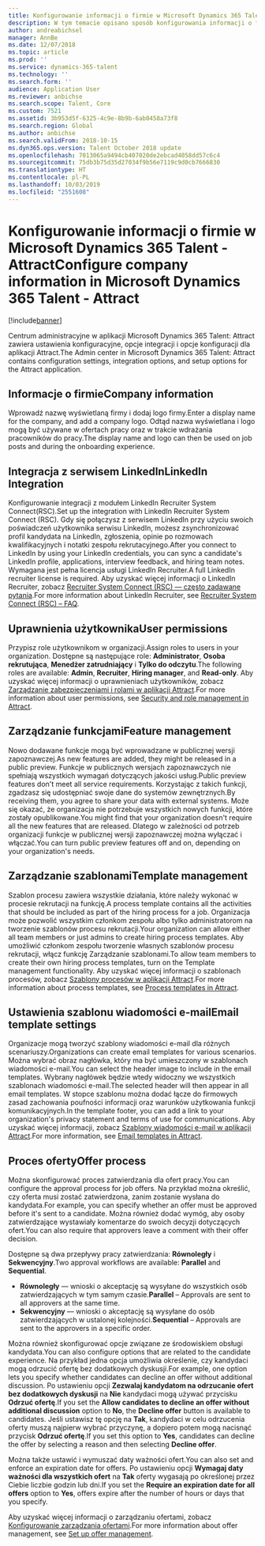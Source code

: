 ```yaml
---
title: Konfigurowanie informacji o firmie w Microsoft Dynamics 365 Talent - Attract
description: W tym temacie opisano sposób konfigurowania informacji o firmie i kreowania marki w Microsoft Dynamics 365 Talent- Attract.
author: andreabichsel
manager: AnnBe
ms.date: 12/07/2018
ms.topic: article
ms.prod: ''
ms.service: dynamics-365-talent
ms.technology: ''
ms.search.form: ''
audience: Application User
ms.reviewer: anbichse
ms.search.scope: Talent, Core
ms.custom: 7521
ms.assetid: 3b953d5f-6325-4c9e-8b9b-6ab0458a73f8
ms.search.region: Global
ms.author: anbichse
ms.search.validFrom: 2018-10-15
ms.dyn365.ops.version: Talent October 2018 update
ms.openlocfilehash: 7013065a9494cb407020de2ebcad4058dd57c6c4
ms.sourcegitcommit: 75db3b75d35d27034f9b56e7119c9d0cb7666830
ms.translationtype: HT
ms.contentlocale: pl-PL
ms.lasthandoff: 10/03/2019
ms.locfileid: "2551608"
---
```

# <a name="configure-company-information-in-microsoft-dynamics-365-talent---attract"></a><span data-ttu-id="23f24-103">Konfigurowanie informacji o firmie w Microsoft Dynamics 365 Talent - Attract</span><span class="sxs-lookup"><span data-stu-id="23f24-103">Configure company information in Microsoft Dynamics 365 Talent - Attract</span></span>
[!include[banner](../includes/banner.md)]

<span data-ttu-id="23f24-104">Centrum administracyjne w aplikacji Microsoft Dynamics 365 Talent: Attract zawiera ustawienia konfiguracyjne, opcje integracji i opcje konfiguracji dla aplikacji Attract.</span><span class="sxs-lookup"><span data-stu-id="23f24-104">The Admin center in Microsoft Dynamics 365 Talent: Attract contains configuration settings, integration options, and setup options for the Attract application.</span></span>

## <a name="company-information"></a><span data-ttu-id="23f24-105">Informacje o firmie</span><span class="sxs-lookup"><span data-stu-id="23f24-105">Company information</span></span>

<span data-ttu-id="23f24-106">Wprowadź nazwę wyświetlaną firmy i dodaj logo firmy.</span><span class="sxs-lookup"><span data-stu-id="23f24-106">Enter a display name for the company, and add a company logo.</span></span> <span data-ttu-id="23f24-107">Odtąd nazwa wyświetlana i logo mogą być używane w ofertach pracy oraz w trakcie wdrażania pracowników do pracy.</span><span class="sxs-lookup"><span data-stu-id="23f24-107">The display name and logo can then be used on job posts and during the onboarding experience.</span></span>

## <a name="linkedin-integration"></a><span data-ttu-id="23f24-108">Integracja z serwisem LinkedIn</span><span class="sxs-lookup"><span data-stu-id="23f24-108">LinkedIn Integration</span></span>

<span data-ttu-id="23f24-109">Konfigurowanie integracji z modułem LinkedIn Recruiter System Connect(RSC).</span><span class="sxs-lookup"><span data-stu-id="23f24-109">Set up the integration with LinkedIn Recruiter System Connect (RSC).</span></span> <span data-ttu-id="23f24-110">Gdy się połączysz z serwisem LinkedIn przy użyciu swoich poświadczeń użytkownika serwisu LinkedIn, możesz zsynchronizować profil kandydata na LinkedIn, zgłoszenia, opinie po rozmowach kwalifikacyjnych i notatki zespołu rekrutacyjnego.</span><span class="sxs-lookup"><span data-stu-id="23f24-110">After you connect to LinkedIn by using your LinkedIn credentials, you can sync a candidate's LinkedIn profile, applications, interview feedback, and hiring team notes.</span></span> <span data-ttu-id="23f24-111">Wymagana jest pełna licencja usługi LinkedIn Recruiter.</span><span class="sxs-lookup"><span data-stu-id="23f24-111">A full LinkedIn recruiter license is required.</span></span> <span data-ttu-id="23f24-112">Aby uzyskać więcej informacji o LinkedIn Recruiter, zobacz [Recruiter System Connect (RSC) — często zadawane pytania](https://www.linkedin.com/help/recruiter/answer/90483).</span><span class="sxs-lookup"><span data-stu-id="23f24-112">For more information about LinkedIn Recruiter, see [Recruiter System Connect (RSC) – FAQ](https://www.linkedin.com/help/recruiter/answer/90483).</span></span>

## <a name="user-permissions"></a><span data-ttu-id="23f24-113">Uprawnienia użytkownika</span><span class="sxs-lookup"><span data-stu-id="23f24-113">User permissions</span></span>

<span data-ttu-id="23f24-114">Przypisz role użytkownikom w organizacji.</span><span class="sxs-lookup"><span data-stu-id="23f24-114">Assign roles to users in your organization.</span></span> <span data-ttu-id="23f24-115">Dostępne są następujące role: **Administrator**, **Osoba rekrutująca**, **Menedżer zatrudniający** i **Tylko do odczytu**.</span><span class="sxs-lookup"><span data-stu-id="23f24-115">The following roles are available: **Admin**, **Recruiter**, **Hiring manager**, and **Read-only**.</span></span> <span data-ttu-id="23f24-116">Aby uzyskać więcej informacji o uprawnieniach użytkowników, zobacz [Zarządzanie zabezpieczeniami i rolami w aplikacji Attract](./security-attract.md).</span><span class="sxs-lookup"><span data-stu-id="23f24-116">For more information about user permissions, see [Security and role management in Attract](./security-attract.md).</span></span>

## <a name="feature-management"></a><span data-ttu-id="23f24-117">Zarządzanie funkcjami</span><span class="sxs-lookup"><span data-stu-id="23f24-117">Feature management</span></span>

<span data-ttu-id="23f24-118">Nowo dodawane funkcje mogą być wprowadzane w publicznej wersji zapoznawczej.</span><span class="sxs-lookup"><span data-stu-id="23f24-118">As new features are added, they might be released in a public preview.</span></span> <span data-ttu-id="23f24-119">Funkcje w publicznych wersjach zapoznawczych nie spełniają wszystkich wymagań dotyczących jakości usług.</span><span class="sxs-lookup"><span data-stu-id="23f24-119">Public preview features don't meet all service requirements.</span></span> <span data-ttu-id="23f24-120">Korzystając z takich funkcji, zgadzasz się udostępniać swoje dane do systemów zewnętrznych.</span><span class="sxs-lookup"><span data-stu-id="23f24-120">By receiving them, you agree to share your data with external systems.</span></span> <span data-ttu-id="23f24-121">Może się okazać, że organizacja nie potrzebuje wszystkich nowych funkcji, które zostały opublikowane.</span><span class="sxs-lookup"><span data-stu-id="23f24-121">You might find that your organization doesn't require all the new features that are released.</span></span> <span data-ttu-id="23f24-122">Dlatego w zależności od potrzeb organizacji funkcje w publicznej wersji zapoznawczej można wyłączać i włączać.</span><span class="sxs-lookup"><span data-stu-id="23f24-122">You can turn public preview features off and on, depending on your organization's needs.</span></span>

## <a name="template-management"></a><span data-ttu-id="23f24-123">Zarządzanie szablonami</span><span class="sxs-lookup"><span data-stu-id="23f24-123">Template management</span></span>

<span data-ttu-id="23f24-124">Szablon procesu zawiera wszystkie działania, które należy wykonać w procesie rekrutacji na funkcję.</span><span class="sxs-lookup"><span data-stu-id="23f24-124">A process template contains all the activities that should be included as part of the hiring process for a job.</span></span> <span data-ttu-id="23f24-125">Organizacja może pozwolić wszystkim członkom zespołu albo tylko administratorom na tworzenie szablonów procesu rekrutacji.</span><span class="sxs-lookup"><span data-stu-id="23f24-125">Your organization can allow either all team members or just admins to create hiring process templates.</span></span> <span data-ttu-id="23f24-126">Aby umożliwić członkom zespołu tworzenie własnych szablonów procesu rekrutacji, włącz funkcję Zarządzanie szablonami.</span><span class="sxs-lookup"><span data-stu-id="23f24-126">To allow team members to create their own hiring process templates, turn on the Template management functionality.</span></span> <span data-ttu-id="23f24-127">Aby uzyskać więcej informacji o szablonach procesów, zobacz [Szablony procesów w aplikacji Attract](./process-templates-attract.md).</span><span class="sxs-lookup"><span data-stu-id="23f24-127">For more information about process templates, see [Process templates in Attract](./process-templates-attract.md).</span></span>

## <a name="email-template-settings"></a><span data-ttu-id="23f24-128">Ustawienia szablonu wiadomości e-mail</span><span class="sxs-lookup"><span data-stu-id="23f24-128">Email template settings</span></span>

<span data-ttu-id="23f24-129">Organizacje mogą tworzyć szablony wiadomości e-mail dla różnych scenariuszy.</span><span class="sxs-lookup"><span data-stu-id="23f24-129">Organizations can create email templates for various scenarios.</span></span> <span data-ttu-id="23f24-130">Można wybrać obraz nagłówka, który ma być umieszczony w szablonach wiadomości e-mail.</span><span class="sxs-lookup"><span data-stu-id="23f24-130">You can select the header image to include in the email templates.</span></span> <span data-ttu-id="23f24-131">Wybrany nagłówek będzie wtedy widoczny we wszystkich szablonach wiadomości e-mail.</span><span class="sxs-lookup"><span data-stu-id="23f24-131">The selected header will then appear in all email templates.</span></span> <span data-ttu-id="23f24-132">W stopce szablonu można dodać łącze do firmowych zasad zachowania poufności informacji oraz warunków użytkowania funkcji komunikacyjnych.</span><span class="sxs-lookup"><span data-stu-id="23f24-132">In the template footer, you can add a link to your organization's privacy statement and terms of use for communications.</span></span> <span data-ttu-id="23f24-133">Aby uzyskać więcej informacji, zobacz [Szablony wiadomości e-mail w aplikacji Attract](./email-templates.md).</span><span class="sxs-lookup"><span data-stu-id="23f24-133">For more information, see [Email templates in Attract](./email-templates.md).</span></span>

## <a name="offer-process"></a><span data-ttu-id="23f24-134">Proces oferty</span><span class="sxs-lookup"><span data-stu-id="23f24-134">Offer process</span></span>

<span data-ttu-id="23f24-135">Można skonfigurować proces zatwierdzania dla ofert pracy.</span><span class="sxs-lookup"><span data-stu-id="23f24-135">You can configure the approval process for job offers.</span></span> <span data-ttu-id="23f24-136">Na przykład można określić, czy oferta musi zostać zatwierdzona, zanim zostanie wysłana do kandydata.</span><span class="sxs-lookup"><span data-stu-id="23f24-136">For example, you can specify whether an offer must be approved before it's sent to a candidate.</span></span> <span data-ttu-id="23f24-137">Można również dodać wymóg, aby osoby zatwierdzające wystawiały komentarze do swoich decyzji dotyczących ofert.</span><span class="sxs-lookup"><span data-stu-id="23f24-137">You can also require that approvers leave a comment with their offer decision.</span></span>

<span data-ttu-id="23f24-138">Dostępne są dwa przepływy pracy zatwierdzania: **Równoległy** i **Sekwencyjny**.</span><span class="sxs-lookup"><span data-stu-id="23f24-138">Two approval workflows are available: **Parallel** and **Sequential**.</span></span>

- <span data-ttu-id="23f24-139">**Równoległy** — wnioski o akceptację są wysyłane do wszystkich osób zatwierdzających w tym samym czasie.</span><span class="sxs-lookup"><span data-stu-id="23f24-139">**Parallel** – Approvals are sent to all approvers at the same time.</span></span>
- <span data-ttu-id="23f24-140">**Sekwencyjny** — wnioski o akceptację są wysyłane do osób zatwierdzających w ustalonej kolejności.</span><span class="sxs-lookup"><span data-stu-id="23f24-140">**Sequential** – Approvals are sent to the approvers in a specific order.</span></span>

<span data-ttu-id="23f24-141">Można również skonfigurować opcje związane ze środowiskiem obsługi kandydata.</span><span class="sxs-lookup"><span data-stu-id="23f24-141">You can also configure options that are related to the candidate experience.</span></span> <span data-ttu-id="23f24-142">Na przykład jedna opcja umożliwia określenie, czy kandydaci mogą odrzucić ofertę bez dodatkowych dyskusji.</span><span class="sxs-lookup"><span data-stu-id="23f24-142">For example, one option lets you specify whether candidates can decline an offer without additional discussion.</span></span> <span data-ttu-id="23f24-143">Po ustawieniu opcji **Zezwalaj kandydatom na odrzucanie ofert bez dodatkowych dyskusji** na **Nie** kandydaci mogą używać przycisku **Odrzuć ofertę**.</span><span class="sxs-lookup"><span data-stu-id="23f24-143">If you set the **Allow candidates to decline an offer without additional discussion** option to **No**, the **Decline offer** button is available to candidates.</span></span> <span data-ttu-id="23f24-144">Jeśli ustawisz tę opcję na **Tak**, kandydaci w celu odrzucenia oferty muszą najpierw wybrać przyczynę, a dopiero potem mogą nacisnąć przycisk **Odrzuć ofertę**.</span><span class="sxs-lookup"><span data-stu-id="23f24-144">If you set this option to **Yes**, candidates can decline the offer by selecting a reason and then selecting **Decline offer**.</span></span>

<span data-ttu-id="23f24-145">Można także ustawić i wymuszać daty ważności ofert.</span><span class="sxs-lookup"><span data-stu-id="23f24-145">You can also set and enforce an expiration date for offers.</span></span> <span data-ttu-id="23f24-146">Po ustawieniu opcji **Wymagaj daty ważności dla wszystkich ofert** na **Tak** oferty wygasają po określonej przez Ciebie liczbie godzin lub dni.</span><span class="sxs-lookup"><span data-stu-id="23f24-146">If you set the **Require an expiration date for all offers** option to **Yes**, offers expire after the number of hours or days that you specify.</span></span>

<span data-ttu-id="23f24-147">Aby uzyskać więcej informacji o zarządzaniu ofertami, zobacz [Konfigurowanie zarządzania ofertami](./offer-setup.md).</span><span class="sxs-lookup"><span data-stu-id="23f24-147">For more information about offer management, see [Set up offer management](./offer-setup.md).</span></span>
